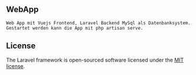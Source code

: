 ## WebApp

    Web App mit Vuejs Frontend, Laravel Backend MySql als Datenbanksystem. Gestartet werden kann die App mit php artisan serve.

## License

The Laravel framework is open-sourced software licensed under the [MIT license](https://opensource.org/licenses/MIT).
